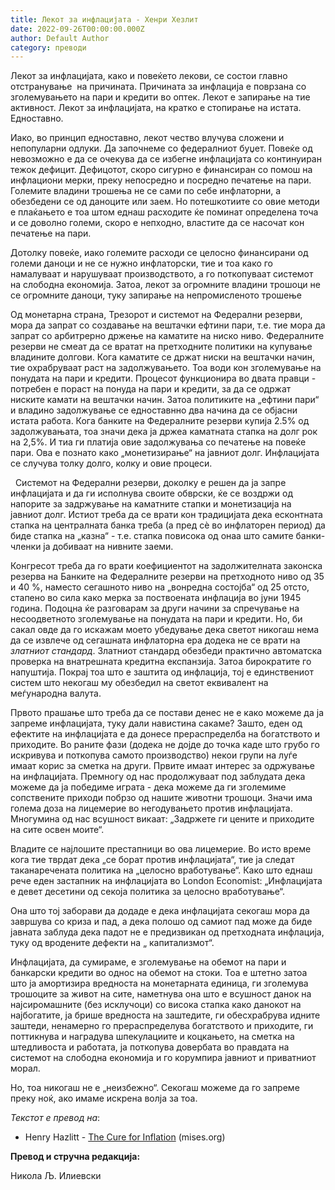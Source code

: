 ```yaml
---
title: Лекот за инфлацијата - Хенри Хезлит
date: 2022-09-26T00:00:00.000Z
author: Default Author
category: преводи
---
```


Лекот за инфлацијата, како и повеќето лекови, се состои главно отстранување  на причината. Причината за инфлација e поврзана со зголемувањето на пари и кредити во оптек. Лекот е запирање на тие активност. Лекот за инфлацијата, на кратко е стопирање на истата. Едноставно.

Иако, во принцип едноставно, лекот чество влучува сложени и непопуларни одлуки. Да започнеме со федералниот буџет. Повеќе од невозможно е да се очекува да се избегне инфлацијата со континуиран тежок дефицит. Дефицотот, скоро сигурно е финансиран со помош на инфлациони мерки, преку непосредно и посредно печатење на пари. Големите владини трошења не се сами по себе инфлаторни, а обезбедени се од даноците или заем. Но потешкотиите со овие методи е плаќањето е тоа штом еднаш расходите ќе поминат определена точа и се доволно големи, скоро е непходно, властите да се насочат кон печатење на пари.

Дотолку повеќе, иако големите расходи се целосно финансирани од големи даноци и не се нужно инфлаторски, тие и тоа како го намалуваат и нарушуваат производството, а го поткопуваат системот на слободна економија. Затоа, лекот за огромните владини трошоци не се огромните даноци, туку запирање на непромисленото трошење

Од монетарна страна, Трезорот и системот на Федерални резерви, мора да запрат со создавање на вештачки ефтини пари, т.е. тие мора да запрат со арбитрерно држење на каматите на ниско ниво. Федералните резерви не смеат да се вратат на претходните политики на купување владините долгови. Кога каматите се држат ниски на вештачки начин, тие охрабруваат раст на задолжувањето. Тоа води кон зголемување на понудата на пари и кредити. Процесот функционира во двата правци - потребен е пораст на понуда на пари и кредити, за да се одржат ниските камати на вештачки начин. Затоа политиките на „ефтини пари“ и владино задолжување се едноставнно два начина да се објасни истата работа. Кога банките на Федералните резерви купија 2.5% од задолжувањата, тоа значи дека ја држеа каматната стапка на долг рок на 2,5%. И тиа ги платија овие задолжувања со печатење на повеќе пари. Ова е познато како „монетизирање“ на јавниот долг. Инфлацијата се случува толку долго, колку и овие процеси. 

  Системот на Федерални резерви, доколку е решен да ја запре инфлацијата и да ги исполнува своите обврски, ќе се воздржи од напорите за задржување на каматните стапки и монетизација на јавниот долг. Истиот треба да се врати кон традицијата дека есконтната стапка на централната банка треба (а пред сè во инфлаторен период) да биде стапка на „казна“ - т.е. стапка повисока од онаа што самите банки-членки ја добиваат на нивните заеми.

Конгресот треба да го врати коефициентот на задолжителната законска резерва на Банките на Федералните резерви на претходното ниво од 35 и 40 %, наместо сегашното ниво на „вонредна состојба“ од 25 отсто, стапено во сила како мерка за поствоената инфлација во јуни 1945 година. Подоцна ќе разговарам за други начини за спречување на несоодветното зголемување на понудата на пари и кредити. Но, би сакал овде да го искажам моето убедување дека светот никогаш нема да се извлече од сегашната инфлаторна ера додека не се врати на _златниот стандард_. Златниот стандард обезбеди практично автоматска проверка на внатрешната кредитна експанзија. Затоа бирократите го напуштија. Покрај тоа што е заштита од инфлација, тој е единствениот систем што некогаш му обезбедил на светот еквивалент на меѓународна валута.

Првото прашање што треба да се постави денес не е како можеме да ја запреме инфлацијата, туку дали навистина сакаме? Зашто, еден од ефектите на инфлацијата е да донесе прераспределба на богатството и приходите. Во раните фази (додека не дојде до точка каде што грубо го искривува и поткопува самото производство) некои групи на луѓе имаат корис за сметка на други. Првите имаат интерес за одржување на инфлацијата. Премногу од нас продолжуваат под заблудата дека можеме да ја победиме играта - дека можеме да ги зголемиме сопствените приходи побрзо од нашите животни трошоци. Значи има голема доза на лицемерие во негодувањето против инфлацијата. Многумина од нас всушност викаат: „Задржете ги цените и приходите на сите освен моите“.

Владите се најлошите престапници во ова лицемерие. Во исто време кога тие тврдат дека „се борат против инфлацијата“, тие ја следат таканаречената политика на „целосно вработување“. Како што еднаш рече еден застапник на инфлацијата во London Economist: „Инфлацијата е девет десетини од секоја политика за целосно вработување“.

Она што тој заборави да додаде е дека инфлацијата секогаш мора да завршува со криза и пад, а дека полошо од самиот пад може да биде јавната заблуда дека падот не е предизвикан од претходната инфлација, туку од вродените дефекти на „ капитализмот“.

Инфлацијата, да сумираме, е зголемување на обемот на пари и банкарски кредити во однос на обемот на стоки. Тоа е штетно затоа што ја амортизира вредноста на монетарната единица, ги зголемува трошоците за живот на сите, наметнува она што е всушност данок на најсиромашните (без исклучоци) со висока стапка како данокот на најбогатите, ја брише вредноста на заштедите, ги обесхрабрува идните заштеди, ненамерно го прераспределува богатството и приходите, ги поттикнува и наградува шпекулациите и коцкањето, на сметка на штедливоста и работата, ја поткопува довербата во правдата на системот на слободна економија и го корумпира јавниот и приватниот морал.

Но, тоа никогаш не е „неизбежно“. Секогаш можеме да го запреме преку ноќ, ако имаме искрена волја за тоа.

_Текстот е превод на_: 

- Henry Hazlitt - [The Cure for Inflation](https://mises.org/wire/cure-inflation) (mises.org)

**Превод и стручна редакција:** 

Никола Љ. Илиевски
